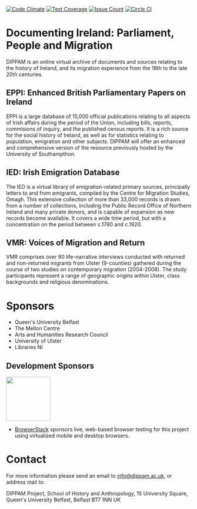 [![Code Climate](https://codeclimate.com/github/dippam/client/badges/gpa.svg)](https://codeclimate.com/github/dippam/client)
[![Test Coverage](https://codeclimate.com/github/dippam/client/badges/coverage.svg)](https://codeclimate.com/github/dippam/client/coverage)
[![Issue Count](https://codeclimate.com/github/dippam/client/badges/issue_count.svg)](https://codeclimate.com/github/dippam/client)
[![Circle CI](https://circleci.com/gh/dippam/client.svg?style=svg)](https://circleci.com/gh/dippam/client)

# Documenting Ireland: Parliament, People and Migration

DIPPAM is an online virtual archive of documents and sources relating to the history of Ireland, and its migration experience from the 18th to the late 20th centuries.

## EPPI: Enhanced British Parliamentary Papers on Ireland

EPPI is a large database of 15,000 official publications relating to all aspects of Irish affairs during the period of the Union, including bills, reports, commisions of inquiry, and the published census reports. It is a rich source for the social history of Ireland, as well as for statistics relating to population, emigration and other subjects. DIPPAM will offer an enhanced and comprehensive version of the resource previously hosted by the University of Southampthon.

## IED: Irish Emigration Database

The IED is a virtual library of emigration-related primary sources, principally letters to and from emigrants, compiled by the Centre for Migration Studies, Omagh. This extensive collection of more than 33,000 records is drawn from a number of collections, including the Public Record Office of Northern Ireland and many private donors, and is capable of expansion as new records become available. It covers a wide time period, but with a concentration on the period between c.1780 and c.1920.

## VMR: Voices of Migration and Return

VMR comprises over 90 life-narrative interviews conducted with returned and non-returned migrants from Ulster (9-counties) gathered during the course of two studies on contemporary migration (2004-2008). The study participants represent a range of geographic origins within Ulster, class backgrounds and religious denominations.

# Sponsors

- Queen's University Belfast
- The Mellon Centre
- Arts and Humanities Research Council
- University of Ulster
- Libraries NI

## Development Sponsors

<img src="https://www.browserstack.com/images/layout/browserstack-logo-600x315.png" height="120" />

- [BrowserStack](https://www.browserstack.com/) sponsors live, web-based browser testing for this project using virtualized mobile and desktop browsers.

# Contact

For more information please send an email to info@dippam.ac.uk, or address mail to:

DIPPAM Project, 
School of History and Anthropology, 
15 University Square, 
Queen's University Belfast, 
Belfast 
BT7 1NN 
UK
